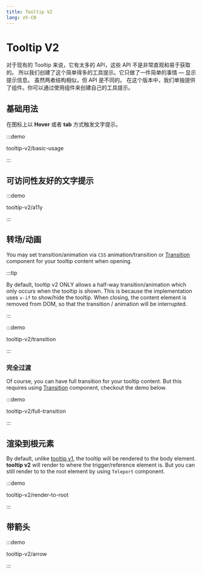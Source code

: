 ```yaml
---
title: Tooltip V2
lang: zh-CN
---
```


# Tooltip V2

对于现有的 Tooltip 来说，它有太多的 API，这些 API 不是非常直观和易于获取的。 所以我们创建了这个简单得多的工具提示。它只做了一件简单的事情 — 显示提示信息。 虽然两者结构相似，但 API 是不同的。 在这个版本中，我们单独提供了组件。你可以通过使用组件来创建自己的工具提示。

## 基础用法

在图标上以 **Hover** 或者 **tab** 方式触发文字提示。

:::demo

tooltip-v2/basic-usage

:::

## 可访问性友好的文字提示

:::demo

tooltip-v2/a11y

:::

## 转场/动画

You may set transition/animation via `CSS` animation/transition or [Transition](https://vuejs.org/guide/built-ins/transition.html#transition) component for your tooltip content when opening.

:::tip

By default, tooltip v2 ONLY allows a half-way transition/animation which only occurs when the tooltip is shown. This is because the implementation uses `v-if` to show/hide the tooltip. When closing, the content element is removed from DOM, so that the transition / animation will be interrupted.

:::

:::demo

tooltip-v2/transition

:::

### 完全过渡

Of course, you can have full transition for your tooltip content. But this requires using [Transition](https://vuejs.org/guide/built-ins/transition.html#transition) component, checkout the demo below.

:::demo

tooltip-v2/full-transition

:::

## 渲染到根元素

By default, unlike [tooltip v1](./tooltip.md), the tooltip will be rendered to the body element. **tooltip v2** will render to where the trigger/reference element is. But you can still render to to the root element by using `Teleport` component.

:::demo

tooltip-v2/render-to-root

:::

## 带箭头

:::demo

tooltip-v2/arrow

:::

<!-- ## Composing your own tooltip

## Tooltip V2 APIs

### Tooltip Root

### Tooltip Trigger

### Tooltip Content

### Tooltip Arrow

### Tooltip Reference -->
